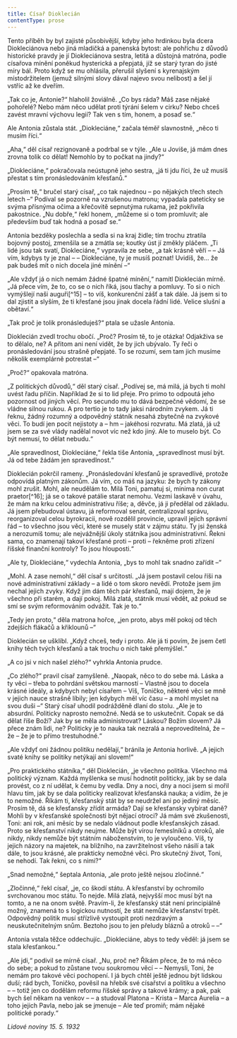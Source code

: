 ```yaml
---
title: Císař Dioklecián
contentType: prose
---
```


<section>

Tento příběh by byl zajisté působivější, kdyby jeho hrdinkou byla dcera Diokleciánova nebo jiná mladičká a panenská bytost: ale pohříchu z důvodů historické pravdy je jí Diokleciánova sestra, letitá a důstojná matróna, podle císařova mínění poněkud hysterická a přepjatá, jíž se starý tyran do jisté míry bál. Proto když se mu ohlásila, přerušil slyšení s kyrenajským místodržitelem (jemuž silnými slovy dával najevo svou nelibost) a šel jí vstříc až ke dveřím.

„Tak co je, Antonie?“ hlaholil žoviálně. „Co bys ráda? Máš zase nějaké pohořelé? Nebo mám něco udělat proti týrání šelem v cirku? Nebo chceš zavést mravní výchovu legií? Tak ven s tím, honem, a posaď se.“

Ale Antonia zůstala stát. „Diokleciáne,“ začala téměř slavnostně, „něco ti musím říci.“

„Aha,“ děl císař rezignovaně a podrbal se v týle. „Ale u Joviše, já mám dnes zrovna tolik co dělat! Nemohlo by to počkat na jindy?“

„Diokleciáne,“ pokračovala neústupně jeho sestra, „já ti jdu říci, že už musíš přestat s tím pronásledováním křesťanů.“

„Prosím tě,“ bručel starý císař, „co tak najednou – po nějakých třech stech letech –“ Podíval se pozorně na vzrušenou matronu; vypadala pateticky se svýma přísnýma očima a křečovitě sepnutýma rukama, jež pokřivila pakostnice. „Nu dobře,“ řekl honem, „můžeme si o tom promluvit; ale především buď tak hodná a posaď se.“

Antonia bezděky poslechla a sedla si na kraj židle; tím trochu ztratila bojovný postoj, zmenšila se a zmátla se; koutky úst jí změkly pláčem. „Ti lidé jsou tak svatí, Diokleciáne,“ vypravila ze sebe, „a tak krásně věří – – Já vím, kdybys ty je znal – – Diokleciáne, ty je musíš poznat! Uvidíš, že… že pak budeš mít o nich docela jiné mínění –“

„Ale vždyť já o nich nemám žádné špatné mínění,“ namítl Dioklecián mírně. „Já přece vím, že to, co se o nich říká, jsou tlachy a pomluvy. To si o nich vymýšlejí naši auguři[^15] – to víš, konkurenční zášť a tak dále. Já jsem si to dal zjistit a slyším, že ti křesťané jsou jinak docela řádní lidé. Velice slušní a obětaví.“

„Tak proč je tolik pronásleduješ?“ ptala se užasle Antonia.

Dioklecián zvedl trochu obočí. „Proč? Prosím tě, to je otázka! Odjakživa se to dělalo, ne? A přitom ani není vidět, že by jich ubývalo. Ty řeči o pronásledování jsou strašně přepjaté. To se rozumí, sem tam jich musíme několik exemplárně potrestat –“

„Proč?“ opakovala matróna.

„Z politických důvodů,“ děl starý císař. „Podívej se, má milá, já bych ti mohl uvést řadu příčin. Například že si to lid přeje. Pro primo to odpoutá jeho pozornost od jiných věcí. Pro secundo mu to dává bezpečné vědomí, že se vládne silnou rukou. A pro tertio je to tady jaksi národním zvykem. Já ti řeknu, žádný rozumný a odpovědný státník nesahá zbytečně na zvykové věci. To budí jen pocit nejistoty a – hm – jakéhosi rozvratu. Má zlatá, já už jsem se za své vlády nadělal novot víc než kdo jiný. Ale to muselo být. Co být nemusí, to dělat nebudu.“

„Ale spravedlnost, Diokleciáne,“ řekla tiše Antonia, „spravedlnost musí být. Já od tebe žádám jen spravedlnost.“

Dioklecián pokrčil rameny. „Pronásledování křesťanů je spravedlivé, protože odpovídá platným zákonům. Já vím, co máš na jazyku: že bych ty zákony mohl zrušit. Mohl, ale neudělám to. Milá Toni, pamatuj si, minima non curat praetor[^16]; já se o takové patálie starat nemohu. Vezmi laskavě v úvahu, že mám na krku celou administrativu říše; a, děvče, já ji předělal od základu. Já jsem přebudoval ústavu, já reformoval senát, centralizoval správu, reorganizoval celou byrokracii, nově rozdělil provincie, upravil jejich správní řád – to všechno jsou věci, které se musely stát v zájmu státu. Ty jsi ženská a nerozumíš tomu; ale nejvážnější úkoly státníka jsou administrativní. Řekni sama, co znamenají takoví křesťané proti – proti – řekněme proti zřízení říšské finanční kontroly? To jsou hlouposti.“

„Ale ty, Diokleciáne,“ vydechla Antonia, „bys to mohl tak snadno zařídit –“

„Mohl. A zase nemohl,“ děl císař s určitostí. „Já jsem postavil celou říši na nové administrativní základy – a lidé o tom skoro nevědí. Protože jsem jim nechal jejich zvyky. Když jim dám těch pár křesťanů, mají dojem, že je všechno při starém, a dají pokoj. Milá zlatá, státník musí vědět, až pokud se smí se svým reformováním odvážit. Tak je to.“

„Tedy jen proto,“ děla matrona hořce, „jen proto, abys měl pokoj od těch zdejších flákačů a křiklounů –“

Dioklecián se ušklíbl. „Když chceš, tedy i proto. Ale já ti povím, že jsem četl knihy těch tvých křesťanů a tak trochu o nich také přemýšlel.“

„A co jsi v nich našel zlého?“ vyhrkla Antonia prudce.

„Co zlého?“ pravil císař zamyšleně. „Naopak, něco to do sebe má. Láska a ty věci – třeba to pohrdání světskou marností – Vlastně jsou to docela krásné ideály, a kdybych nebyl císařem – Víš, Toničko, některé věci se mně v jejich nauce strašně líbily; jen kdybych měl víc času – a mohl myslet na svou duši –“ Starý císař uhodil podrážděně dlaní do stolu. „Ale je to absurdní. Politicky naprosto nemožné. Nedá se to uskutečnit. Copak se dá dělat říše Boží? Jak by se měla administrovat? Láskou? Božím slovem? Já přece znám lidi, ne? Politicky je to nauka tak nezralá a neproveditelná, že – že – že je to přímo trestuhodné.“

„Ale vždyť oni žádnou politiku nedělají,“ bránila je Antonia horlivě. „A jejich svaté knihy se politiky netýkají ani slovem!“

„Pro praktického státníka,“ děl Dioklecián, „je všechno politika. Všechno má politický význam. Každá myšlenka se musí hodnotit politicky, jak by se dala provést, co z ní udělat, k čemu by vedla. Dny a noci, dny a noci jsem si mořil hlavu tím, jak by se dala politicky realizovat křesťanská nauka; a vidím, že je to nemožné. Říkám ti, křesťanský stát by se neudržel ani po jediný měsíc. Prosím tě, dá se křesťansky zřídit armáda? Dají se křesťansky vybírat daně? Mohli by v křesťanské společnosti být nějací otroci? Já mám své zkušenosti, Toni: ani rok, ani měsíc by se nedalo vládnout podle křesťanských zásad. Proto se křesťanství nikdy neujme. Může být vírou řemeslníků a otroků, ale nikdy, nikdy nemůže být státním náboženstvím, to je vyloučeno. Víš, ty jejich názory na majetek, na bližního, na zavržitelnost všeho násilí a tak dále, to jsou krásné, ale prakticky nemožné věci. Pro skutečný život, Toni, se nehodí. Tak řekni, co s nimi?“

„Snad nemožné,“ šeptala Antonia, „ale proto ještě nejsou zločinné.“

„Zločinné,“ řekl císař, „je, co škodí státu. A křesťanství by ochromilo svrchovanou moc státu. To nejde. Milá zlatá, nejvyšší moc musí být na tomto, a ne na onom světě. Pravím-li, že křesťanský stát není principiálně možný, znamená to s logickou nutností, že stát nemůže křesťanství trpět. Odpovědný politik musí střízlivě vystoupit proti nezdravým a neuskutečnitelným snům. Beztoho jsou to jen přeludy bláznů a otroků – –“

Antonia vstala těžce oddechujíc. „Diokleciáne, abys to tedy věděl: já jsem se stala křesťankou.“

„Ale jdi,“ podivil se mírně císař. „Nu, proč ne? Říkám přece, že to má něco do sebe; a pokud to zůstane tvou soukromou věcí – – Nemysli, Toni, že nemám pro takové věci pochopení. I já bych chtěl ještě jednou být lidskou duší; rád bych, Toničko, pověsil na hřebík své císařství a politiku a všechno – – totiž jen co dodělám reformu říšské správy a takové krámy; a pak, pak bych šel někam na venkov – – a studoval Platona – Krista – Marca Aurelia – a toho jejich Pavla, nebo jak se jmenuje – Ale teď promiň; mám nějaké politické porady.“

_Lidové noviny 15. 5. 1932_

</section>
